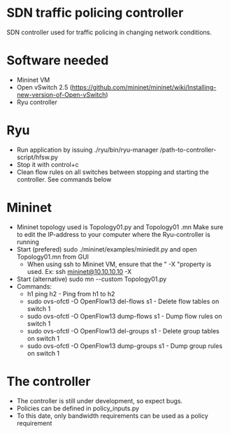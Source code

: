 # SDN traffic policing controller
SDN controller used for traffic policing in changing network conditions.

# Software needed
- Mininet VM
- Open vSwitch 2.5 (https://github.com/mininet/mininet/wiki/Installing-new-version-of-Open-vSwitch)
- Ryu controller

# Ryu
- Run application by issuing ./ryu/bin/ryu-manager /path-to-controller-script/hfsw.py
- Stop it with control+c
- Clean flow rules on all switches between stopping and starting the controller. See commands below

# Mininet
- Mininet topology used is Topology01.py and Topology01 .mn Make sure to edit the IP-address to your computer where the Ryu-controller is running
- Start (prefered) sudo ./mininet/examples/miniedit.py and open Topology01.mn from GUI
  - When using ssh to Mininet VM, ensure that the " -X "property is used. Ex: ssh mininet@10.10.10.10 -X  
- Start (alternative) sudo mn --custom Topology01.py
- Commands:
  - h1 ping h2 - Ping from h1 to h2
  - sudo ovs-ofctl -O OpenFlow13 del-flows s1 - Delete flow tables on switch 1
  - sudo ovs-ofctl -O OpenFlow13 dump-flows s1 - Dump flow rules on switch 1
  - sudo ovs-ofctl -O OpenFlow13 del-groups s1 - Delete group tables on switch 1
  - sudo ovs-ofctl -O OpenFlow13 dump-groups s1 - Dump group rules on switch 1

# The controller
- The controller is still under development, so expect bugs.
- Policies can be defined in policy_inputs.py
- To this date, only bandwidth requirements can be used as a policy requirement
